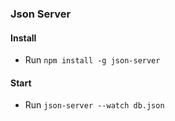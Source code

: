 ### Json Server

#### Install
- Run `npm install -g json-server`

#### Start
- Run `json-server --watch db.json`
